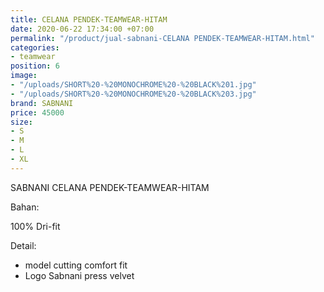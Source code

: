```yaml
---
title: CELANA PENDEK-TEAMWEAR-HITAM
date: 2020-06-22 17:34:00 +07:00
permalink: "/product/jual-sabnani-CELANA PENDEK-TEAMWEAR-HITAM.html"
categories:
- teamwear
position: 6
image:
- "/uploads/SHORT%20-%20MONOCHROME%20-%20BLACK%201.jpg"
- "/uploads/SHORT%20-%20MONOCHROME%20-%20BLACK%203.jpg"
brand: SABNANI
price: 45000
size:
- S
- M
- L
- XL
---
```


SABNANI
CELANA PENDEK-TEAMWEAR-HITAM

Bahan:

100% Dri-fit


Detail:

- model cutting comfort fit
- Logo Sabnani press velvet
